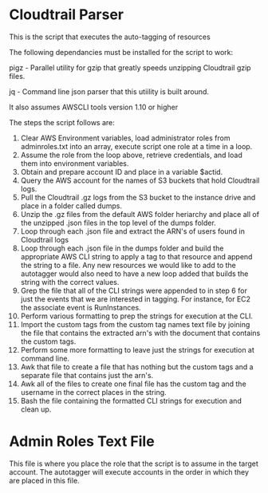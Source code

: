 # Cloudtrail Parser

This is the script that executes the auto-tagging of resources 

The following dependancies must be installed for the script to work:

pigz - Parallel utility for gzip that greatly speeds unzipping Cloudtrail gzip files.

jq - Command line json parser that this utiility is built around.

It also assumes AWSCLI tools version 1.10 or higher

The steps the script follows are:

1. Clear AWS Environment variables, load administrator roles from adminroles.txt into an array, execute script one role at a time in a loop. 
2. Assume the role from the loop above, retrieve credentials, and load them into environment variables.
3. Obtain and prepare account ID and place in a variable $actid.
2. Query the AWS account for the names of S3 buckets that hold Cloudtrail logs.
3. Pull the Cloudtrail .gz logs from the S3 bucket to the instance drive and place in a folder called dumps.
4. Unzip the .gz files from the default AWS folder heriarchy and place all of the unzipped .json files in the top level of the dumps folder.
5. Loop through each .json file and extract the ARN's of users found in Cloudtrail logs
6. Loop through each .json file in the dumps folder and build the appropriate AWS CLI string to apply a tag to that resource and append the string to a file. Any new resources we would like to add to the autotagger would also need to have a new loop added that builds the string with the correct values.
7. Grep the file that all of the CLI strings were appended to in step 6 for just the events that we are interested in tagging. For instance, for EC2 the associate event is RunInstances.
8. Perform various formatting to prep the strings for execution at the CLI.
9. Import the custom tags from the custom tag names text file by joining the file that contains the extracted arn's with the document that contains the custom tags.
10. Perform some more formatting to leave just the strings for execution at command line.
11. Awk that file to create a file that has nothing but the custom tags and a separate file that contains just the arn's.
12. Awk all of the files to create one final file has the custom tag and the username in the correct places in the string.
13. Bash the file containing the formatted CLI strings for execution and clean up.


# Admin Roles Text File
This file is where you place the role that the script is to assume in the target account. The autotagger will execute accounts in the order in which they are placed in this file.
